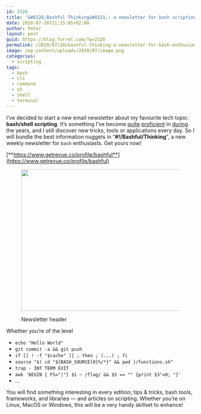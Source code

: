 ```yaml
---
id: 2326
title: '&#8220;Bashful Thinking&#8221;: a newsletter for bash scripting enthusiasts'
date: 2020-07-28T21:25:05+02:00
author: Peter
layout: post
guid: https://blog.forret.com/?p=2326
permalink: /2020/07/28/bashful-thinking-a-newsletter-for-bash-enthusiasts/
image: /wp-content/uploads/2020/07/image.png
categories:
  - scripting
tags:
  - bash
  - cli
  - command
  - sh
  - shell
  - terminal
---
```

I&#8217;ve decided to start a new email newsletter about my favourite tech topic: **bash/shell scripting**. It&#8217;s something I&#8217;ve become [quite](https://blog.forret.com/2020/06/06/web-services-on-the-command-line/) [proficient](https://blog.forret.com/2018/06/03/bash-boilerplate-generator/) in [during](https://blog.forret.com/2020/04/06/easy-site-deployment-on-gandi/) the years, and I still discover new tricks, tools or applications every day. So I will bundle the best information nuggets in &#8220;**#!/Bashful/Thinking**&#8220;, a new weekly newsletter for `bash` enthusiasts. Get yours now!

[**https://www.getrevue.co/profile/bashful**](https://www.getrevue.co/profile/bashful)<figure class="wp-block-image size-large">

<img loading="lazy" width="614" height="379" src="https://blog.forret.com/wp-content/uploads/2020/07/image.png" alt="" class="wp-image-2327" srcset="https://blog.forret.com/wp-content/uploads/2020/07/image.png 614w, https://blog.forret.com/wp-content/uploads/2020/07/image-300x185.png 300w" sizes="(max-width: 614px) 100vw, 614px" /> <figcaption>Newsletter header</figcaption></figure> 

Whether you&#8217;re of the level

  * `echo "Hello World"`
  * `git commit -a && git push`
  * `if [[ ! -f "$cache" ]] ; then ; (...) ; fi`
  * `source "$( cd "${BASH_SOURCE[0]%/*}" && pwd )/functions.sh"`
  * `trap - INT TERM EXIT`
  * `awk 'BEGIN { FS="|"} $1 ~ /flag/ && $5 == "" {print $3"=0; "}'`
  * &#8230;

You will find something interesting in every edition; tips & tricks, bash tools, frameworks, and libraries &#8212; and articles on scripting. Whether you&#8217;re on Linux, MacOS or Windows, this will be a very handy skillset to enhance!